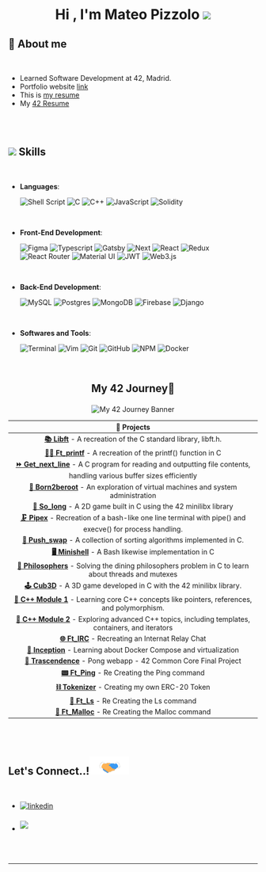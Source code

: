 
<h1 align="center"><b>Hi , I'm Mateo Pizzolo </b><img src="https://media.giphy.com/media/hvRJCLFzcasrR4ia7z/giphy.gif" width="35"></h1>

	
## 📖 **About me**


<br>

- Learned Software Development at 42, Madrid. 
- Portfolio website [link](http://www.mateopizzolo.com/)
- This is [my resume](https://drive.google.com/file/d/1vdIIKPQrwO2fUzHXMsg-hMPJQmFO4c55/view?usp=sharing)
- My [42 Resume](https://cv.42.fr/mpizzolo)

<br><br>


## <img src="https://media2.giphy.com/media/QssGEmpkyEOhBCb7e1/giphy.gif?cid=ecf05e47a0n3gi1bfqntqmob8g9aid1oyj2wr3ds3mg700bl&rid=giphy.gif" width ="25"><b> Skills</b>
<br>

<p align="center">

- **Languages**:
    
    ![Shell Script](https://img.shields.io/badge/shell_script-%23121011.svg?style=for-the-badge&logo=gnu-bash&logoColor=white)
    ![C](https://img.shields.io/badge/C%20-%232370ED.svg?style=for-the-badge&logo=c&logoColor=white)
    ![C++](https://img.shields.io/badge/c++-%2300599C.svg?style=for-the-badge&logo=c%2B%2B&logoColor=white)
    ![JavaScript](https://img.shields.io/badge/JavaScript%20-%23F7DF1E.svg?style=for-the-badge&logo=javascript&logoColor=black)
    ![Solidity](https://img.shields.io/badge/Solidity-%23363636.svg?style=for-the-badge&logo=solidity&logoColor=white)

<br>   
    
- **Front-End Development**:

   ![Figma](https://img.shields.io/badge/figma-%23F24E1E.svg?style=for-the-badge&logo=figma&logoColor=white)
   ![Typescript](https://img.shields.io/badge/TypeScript-007ACC?style=for-the-badge&logo=typescript&logoColor=white)
   ![Gatsby](https://img.shields.io/badge/Gatsby-663399?style=for-the-badge&logo=gatsby&logoColor=white)
   ![Next](https://img.shields.io/badge/Next-black?style=for-the-badge&logo=next.js&logoColor=white)
   ![React](https://img.shields.io/badge/React-20232A?style=for-the-badge&logo=react&logoColor=61DAFB)
   ![Redux](https://img.shields.io/badge/Redux-593D88?style=for-the-badge&logo=redux&logoColor=white)
   ![React Router](https://img.shields.io/badge/React_Router-CA4245?style=for-the-badge&logo=react-router&logoColor=white)
   ![Material UI](https://img.shields.io/badge/Material%20UI-007FFF?style=for-the-badge&logo=mui&logoColor=white)
   ![JWT](https://img.shields.io/badge/JWT-black?style=for-the-badge&logo=JSON%20web%20tokens)
   ![Web3.js](https://img.shields.io/badge/web3.js-F16822?style=for-the-badge&logo=web3.js&logoColor=white)

<br>

- **Back-End Development**:

  ![MySQL](https://img.shields.io/badge/mysql-%2300f.svg?style=for-the-badge&logo=mysql&logoColor=white)
  ![Postgres](https://img.shields.io/badge/postgres-%23316192.svg?style=for-the-badge&logo=postgresql&logoColor=white)
  ![MongoDB](https://img.shields.io/badge/MongoDB-%234ea94b.svg?style=for-the-badge&logo=mongodb&logoColor=white)
  ![Firebase](https://img.shields.io/badge/firebase-%23039BE5.svg?style=for-the-badge&logo=firebase)
  ![Django](https://img.shields.io/badge/django-%23092E20.svg?style=for-the-badge&logo=django&logoColor=white)


<br>

- **Softwares and Tools**:

    ![Terminal](https://img.shields.io/badge/Terminal-%23054020?style=for-the-badge&logo=gnu-bash&logoColor=white)
    ![Vim](https://img.shields.io/badge/VIM-%2311AB00.svg?style=for-the-badge&logo=vim&logoColor=white)
    ![Git](https://img.shields.io/badge/git-%23F05033.svg?style=for-the-badge&logo=git&logoColor=white)
    ![GitHub](https://img.shields.io/badge/github-%23121011.svg?style=for-the-badge&logo=github&logoColor=white)
    ![NPM](https://img.shields.io/badge/NPM-%23CB3837.svg?style=for-the-badge&logo=npm&logoColor=white)
    ![Docker](https://img.shields.io/badge/docker-%230db7ed.svg?style=for-the-badge&logo=docker&logoColor=white)

</p>


<br>


## <p align="center">My 42 Journey🚀</p>

<div align="center">
  <img src="https://www.42madrid.com/wp-content/uploads/2020/04/42-Madrid-Clusters.jpg" alt="My 42 Journey Banner" width="350" height="200">

<!-- Step into my world of 42 projects, where each line of code is a stepping stone towards mastery: -->

| 🌟 Projects |
|:-------------------:|
| [**📚 Libft**](https://github.com/MatPizzolo/my-libft) - A recreation of the C standard library, libft.h. |
| [**✍🏼 Ft_printf**](https://github.com/MatPizzolo/ft_printf) - A recreation of the printf() function in C |
| [**⏩ Get_next_line**](https://github.com/MatPizzolo/GNL) - A C program for reading and outputting file contents, handling various buffer sizes efficiently |
| [**🤖 Born2beroot**](https://github.com/MatPizzolo/born2beroot) - An exploration of virtual machines and system administration |
| [**👾 So_long**](https://github.com/MatPizzolo/Solong) -  A 2D game built in C using the 42 minilibx library  |
| [**🗜 Pipex**](https://github.com/MatPizzolo/Pipex) - Recreation of a bash-like one line terminal with pipe() and execve() for process handling. |
| [**🔢 Push_swap**](https://github.com/MatPizzolo/push_swap) -  A collection of sorting algorithms implemented in C. |
| [**🖥 Minishell**](https://github.com/MatPizzolo/minishell) - A Bash likewise implementation in C |
| [**🍴 Philosophers**](https://github.com/MatPizzolo/philosophers) -  Solving the dining philosophers problem in C to learn about threads and mutexes |
| [**🕹️ Cub3D**](https://github.com/MatPizzolo/cub3d) - A 3D game developed in C with the 42 minilibx library. |
| [**🧱 C++ Module 1**](https://github.com/MatPizzolo/cpp-modules-0-4) -  Learning core C++ concepts like pointers, references, and polymorphism. |
| [**🧱 C++ Module 2**](https://github.com/MatPizzolo/cpp-modules-5-9) - Exploring advanced C++ topics, including templates, containers, and iterators |
| [**🌐 Ft_IRC**](https://github.com/MatPizzolo/ft_irc) - Recreating an Internat Relay Chat|
| [**💽 Inception**](https://github.com/MatPizzolo/Inception) - Learning about Docker Compose and virtualization |
| [**🏓 Trascendence**](https://github.com/MatPizzolo/ft_transcendence) - Pong webapp - 42 Common Core Final Project |
| [**📟 Ft_Ping**](https://github.com/MatPizzolo/ft_ping) - Re Creating the Ping command |
| [**⛓️ Tokenizer**](https://github.com/MatPizzolo/Tokenizer) - Creating my own ERC-20 Token |
| [**📜 Ft_Ls**](https://github.com/MatPizzolo/ft_ls) - Re Creating the Ls command |
| [**🏓 Ft_Malloc**](https://github.com/MatPizzolo/ft_malloc) - Re Creating the Malloc command |


</div>



<br>

<br> 

## <b> Let's Connect..!</b><img src="https://github.com/0xAbdulKhalid/0xAbdulKhalid/raw/main/assets/mdImages/handshake.gif" width ="80">
<br>
<div align='left'>

<ul>

<li>
<a href="https://linkedin.com/in/mateo-pizzolo" target="_blank">
<img src="https://img.shields.io/badge/linkedin:  mateo/pizzolo-%2300acee.svg?color=405DE6&style=for-the-badge&logo=linkedin&logoColor=white" alt=linkedin style="margin-bottom: 5px;"/>
</a>
</li>

<br>

<li>
<a href="mailto:matpizzolo@gmail.com" target="_blank">
<img src="https://img.shields.io/badge/gmail:  matpizzolo-%23EA4335.svg?style=for-the-badge&logo=gmail&logoColor=white" t=mail style="margin-bottom: 5px;" />
</a>
</li>
	
</ul>
</div>
<br>
<br>


---

<br>
